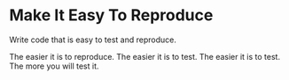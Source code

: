 # Make It Easy To Reproduce

Write code that is easy to test and reproduce.

The easier it is to reproduce. The easier it is to test. The easier it is to test. The more you will test it.


